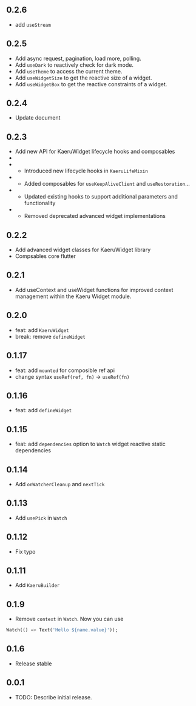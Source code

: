 ## 0.2.6
* add `useStream`

## 0.2.5
* Add async request, pagination, load more, polling.
* Add `useDark` to reactively check for dark mode.
* Add `useTheme` to access the current theme.
* Add `useWidgetSize` to get the reactive size of a widget.
* Add `useWidgetBox` to get the reactive constraints of a widget.

## 0.2.4
* Update document

## 0.2.3
* Add new API for KaeruWidget lifecycle hooks and composables
* 
* - Introduced new lifecycle hooks in `KaeruLifeMixin`
* - Added composables for `useKeepAliveClient` and `useRestoration`...
* - Updated existing hooks to support additional parameters and functionality
* - Removed deprecated advanced widget implementations

## 0.2.2
* Add advanced widget classes for KaeruWidget library
* Compsables core flutter

## 0.2.1
* Add useContext and useWidget functions for improved context  management within the Kaeru Widget module.

## 0.2.0
* feat: add `KaeruWidget`
* break: remove `defineWidget`

## 0.1.17
* feat: add `mounted` for composible ref api
* change syntax `useRef(ref, fn)` -> `useRef(fn)`

## 0.1.16
* feat: add `defineWidget`

## 0.1.15
* feat: add `dependencies` option to `Watch` widget reactive static dependencies

## 0.1.14
* Add `onWatcherCleanup` and `nextTick`

## 0.1.13
* Add `usePick` in `Watch`

## 0.1.12
* Fix typo

## 0.1.11
* Add `KaeruBuilder`

## 0.1.9
* Remove `context` in `Watch`. Now you can use
```dart
Watch(() => Text('Hello ${name.value}'));
```

## 0.1.6
* Release stable

## 0.0.1

* TODO: Describe initial release.
